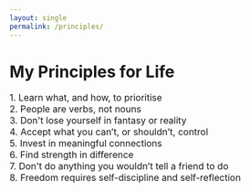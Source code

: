 ```yaml
---
layout: single
permalink: /principles/
---
```

<h1>My Principles for Life</h1>
<p style="font-size: 16px;">
1. Learn what, and how, to prioritise <br>
2. People are verbs, not nouns <br>
3. Don't lose yourself in fantasy or reality <br>
4. Accept what you can’t, or shouldn’t, control <br>
5. Invest in meaningful connections <br>
6. Find strength in difference <br>
7. Don't do anything you wouldn’t tell a friend to do <br>
8. Freedom requires self-discipline and self-reflection  


